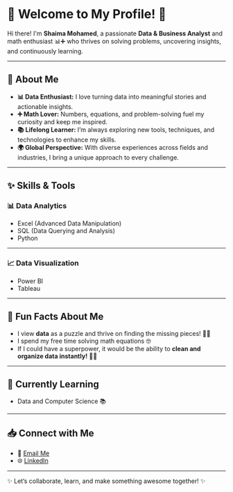 # 🌟 Welcome to My Profile! 🎉  

Hi there! I'm **Shaima Mohamed**, a passionate **Data & Business Analyst** and math enthusiast 📊➕ who thrives on solving problems, uncovering insights, and continuously learning.  

<!-- NOTE: The line length is intentional to preserve the desired format and readability. -->

---

## 🚀 About Me  

- **📊 Data Enthusiast:** I love turning data into meaningful stories and actionable insights.  
- **➕ Math Lover:** Numbers, equations, and problem-solving fuel my curiosity and keep me inspired.  
- **📚 Lifelong Learner:** I’m always exploring new tools, techniques, and technologies to enhance my skills.  
- **🌍 Global Perspective:** With diverse experiences across fields and industries, I bring a unique approach to every challenge.  

---

## ✨ Skills & Tools  

### **📊 Data Analytics**  

- Excel (Advanced Data Manipulation)
- SQL (Data Querying and Analysis)  
- Python  

---
  
### **📈 Data Visualization**  

- Power BI  
- Tableau  

---

## 🌟 Fun Facts About Me  

- I view **data** as a puzzle and thrive on finding the missing pieces! 🧙‍♀️  
- I spend my free time solving math equations 🤓  
- If I could have a superpower, it would be the ability to **clean and organize data instantly!** 🧘‍♀️  

---

## 🌱 Currently Learning  

- Data and Computer Science 📚

---

## 📥 Connect with Me  

- 📧 [Email Me](mailto:shaymaizzt@gmail.com)  
- 🌐 [LinkedIn](https://linkedin.com/in/shaimamohamed12)  

---

✨ Let’s collaborate, learn, and make something awesome together! ✨  
